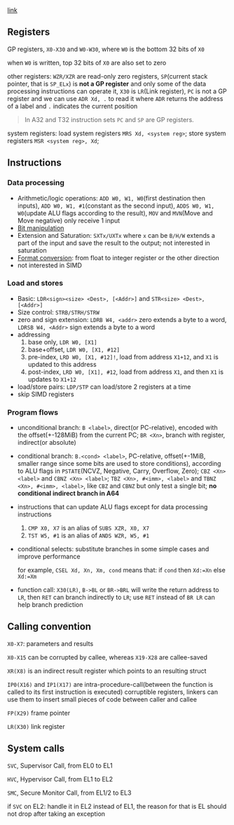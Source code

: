 [link](https://developer.arm.com/documentation/102374/latest/)

## Registers

GP registers, `X0-X30` and `W0-W30`, where `W0` is the bottom 32 bits of `X0`

when `W0` is written, top 32 bits of `X0` are also set to zero

other registers: `WZR/XZR` are read-only zero registers, `SP`(current stack pointer, that is `SP_ELx`) is **not a GP register** and only some of the data processing instructions can operate it,  `X30` is `LR`(Link register),  `PC` is not a GP register and we can use `ADR Xd, .` to read it where `ADR` returns the address of a label and `.` indicates the current position

> In A32 and T32 instruction sets `PC` and `SP` are GP registers.

system registers: load system registers `MRS Xd, <system reg>`; store system registers `MSR <system reg>, Xd`;

## Instructions

### Data processing

* Arithmetic/logic operations: `ADD W0, W1, W0`(first destination then inputs), `ADD W0, W1, #1`(constant as the second input), `ADDS W0, W1, W0`(update ALU flags according to the result), `MOV` and `MVN`(Move and Move negative) only receive 1 input
* [Bit manipulation](https://developer.arm.com/documentation/102374/0101/Data-processing---bit-manipulation)
* Extension and Saturation: `SXTx/UXTx` where `x` can be `B/H/W` extends a part of the input and save the result to the output; not interested in saturation
* [Format conversion](https://developer.arm.com/documentation/102374/0101/Data-processing---format-conversion): from float to integer register or the other direction
* not interested in SIMD

### Load and stores

* Basic: `LDR<sign><size> <Dest>, [<Addr>]` and `STR<size> <Dest>, [<Addr>]`
* Size control: `STRB/STRH/STRW`
* zero and sign extension: `LDRB W4, <addr>` zero extends a byte to a word, `LDRSB W4, <Addr>` sign extends a byte to a word
* addressing
  1. base only, `LDR W0, [X1]`
  2. base+offset, `LDR W0, [X1, #12]`
  3. pre-index, `LRD W0, [X1, #12]!`, load from address `X1+12`, and `X1` is updated to this address
  4. post-index, `LRD W0, [X1], #12`, load from address `X1`, and then `X1` is updates to `X1+12`
* load/store pairs: `LDP/STP` can load/store 2 registers at a time
* skip SIMD registers

### Program flows

* unconditional branch: `B <label>`, direct(or PC-relative), encoded with the offset(+-128MiB) from the current PC; `BR <Xn>`, branch with register, indirect(or absolute)

* conditional branch: `B.<cond> <label>`, PC-relative, offset(+-1MiB, smaller range since some bits are used to store conditions), according to ALU flags in `PSTATE`(NCVZ, Negative, Carry, Overflow, Zero); `CBZ <Xn> <label>` and `CBNZ <Xn> <label>`; `TBZ <Xn>, #<imm>, <label>` and `TBNZ <Xn>, #<imm>, <label>`, like `CBZ` and `CBNZ` but only test a single bit; **no conditional indirect branch in A64**

* instructions that can update ALU flags except for data processing instructions

  1. `CMP X0, X7` is an alias of `SUBS XZR, X0, X7`
  2. `TST W5, #1` is an alias of `ANDS WZR, W5, #1`

* conditional selects: substitute branches in some simple cases and improve performance

  for example, `CSEL Xd, Xn, Xm, cond` means that: if `cond` then `Xd:=Xn` else `Xd:=Xm`

* function call: `X30(LR)`, `B->BL` or `BR->BRL` will write the return address to `LR`, then `RET` can branch indirectly to `LR`; use `RET` instead of `BR LR` can help branch prediction

## Calling convention

`X0-X7`: parameters and results

`X0-X15` can be corrupted by callee, whereas `X19-X28` are callee-saved

`XR(X8)` is an indirect result register which points to an resulting struct

`IP0(X16)` and `IP1(X17)` are intra-procedure-call(between the function is called to its first instruction is executed) corruptible registers, linkers can use them to insert small pieces of code between caller and callee

`FP(X29)` frame pointer

`LR(X30)` link register

## System calls

`SVC`, Supervisor Call, from EL0 to EL1

`HVC`, Hypervisor Call, from EL1 to EL2

`SMC`, Secure Monitor Call, from EL1/2 to EL3

if `SVC` on EL2: handle it in EL2 instead of EL1, the reason for that is EL should not drop after taking an exception